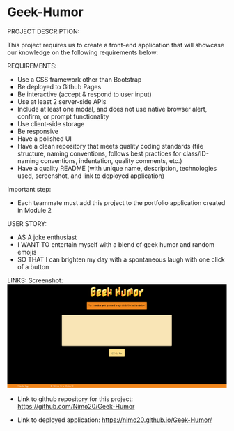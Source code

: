 # Geek-Humor
PROJECT DESCRIPTION:

This project requires us to create a front-end application that will showcase our knowledge on the following requirements below:

REQUIREMENTS:
- Use a CSS framework other than Bootstrap
- Be deployed to Github Pages
- Be interactive (accept & respond to user input)
- Use at least 2 server-side APIs
- Include at least one modal, and does not use native browser alert, confirm, or prompt functionality
- Use client-side storage
- Be responsive
- Have a polished UI
- Have a clean repository that meets quality coding standards (file structure, naming conventions, follows best practices for class/ID-naming conventions, indentation, quality comments, etc.)
- Have a quality README (with unique name, description, technologies used, screenshot, and link to deployed application)

Important step:
- Each teammate must add this project to the portfolio application created in Module 2

USER STORY:
- AS A joke enthusiast
- I WANT TO entertain myself with a blend of geek humor and random emojis
- SO THAT I can brighten my day with a spontaneous laugh with one click of a button

LINKS:
Screenshot: ![image](image.png)

- Link to github repository for this project: https://github.com/Nimo20/Geek-Humor 

- Link to deployed application: https://nimo20.github.io/Geek-Humor/